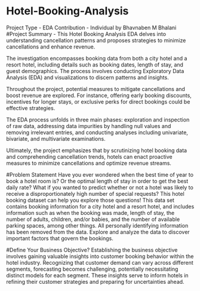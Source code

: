 # Hotel-Booking-Analysis
Project Type - EDA
Contribution - Individual
by Bhavnaben M Bhalani
#Project Summary -
This Hotel Booking Analysis EDA delves into understanding cancellation patterns and proposes strategies to minimize cancellations and enhance revenue.

The investigation encompasses booking data from both a city hotel and a resort hotel, including details such as booking dates, length of stay, and guest demographics. The process involves conducting Exploratory Data Analysis (EDA) and visualizations to discern patterns and insights.

Throughout the project, potential measures to mitigate cancellations and boost revenue are explored. For instance, offering early booking discounts, incentives for longer stays, or exclusive perks for direct bookings could be effective strategies.

The EDA process unfolds in three main phases: exploration and inspection of raw data, addressing data impurities by handling null values and removing irrelevant entries, and conducting analyses including univariate, bivariate, and multivariate examinations.

Ultimately, the project emphasizes that by scrutinizing hotel booking data and comprehending cancellation trends, hotels can enact proactive measures to minimize cancellations and optimize revenue streams.

#Problem Statement
Have you ever wondered when the best time of year to book a hotel room is? Or the optimal length of stay in order to get the best daily rate? What if you wanted to predict whether or not a hotel was likely to receive a disproportionately high number of special requests? This hotel booking dataset can help you explore those questions! This data set contains booking information for a city hotel and a resort hotel, and includes information such as when the booking was made, length of stay, the number of adults, children, and/or babies, and the number of available parking spaces, among other things. All personally identifying information has been removed from the data. Explore and analyze the data to discover important factors that govern the bookings.

#Define Your Business Objective?
Establishing the business objective involves gaining valuable insights into customer booking behavior within the hotel industry. Recognizing that customer demand can vary across different segments, forecasting becomes challenging, potentially necessitating distinct models for each segment. These insights serve to inform hotels in refining their customer strategies and preparing for uncertainties ahead.
